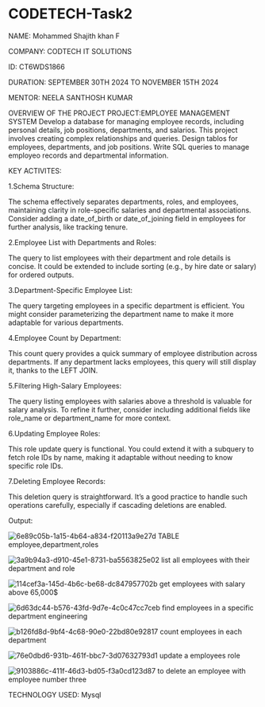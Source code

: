 # CODETECH-Task2
NAME: Mohammed Shajith khan F

COMPANY: CODTECH IT SOLUTIONS

ID: CT6WDS1866

DURATION: SEPTEMBER 30TH 2024 TO NOVEMBER 15TH 2024

MENTOR: NEELA SANTHOSH KUMAR

OVERVIEW OF THE PROJECT PROJECT:EMPLOYEE MANAGEMENT SYSTEM
Develop a database for managing employee records, including personal details, job positions, departments, and salarios. This project involves creating complex relationships and queries. Design tablos for employees, departments, and job positions. Write SQL queries to manage employeo records and departmental information.

KEY ACTIVITES: 

1.Schema Structure:

The schema effectively separates departments, roles, and employees, maintaining clarity in role-specific salaries and departmental associations.
Consider adding a date_of_birth or date_of_joining field in employees for further analysis, like tracking tenure.

2.Employee List with Departments and Roles:

The query to list employees with their department and role details is concise. It could be extended to include sorting (e.g., by hire date or salary) for ordered outputs.

3.Department-Specific Employee List:

The query targeting employees in a specific department is efficient. You might consider parameterizing the department name to make it more adaptable for various departments.

4.Employee Count by Department:

This count query provides a quick summary of employee distribution across departments. If any department lacks employees, this query will still display it, thanks to the LEFT JOIN.

5.Filtering High-Salary Employees:

The query listing employees with salaries above a threshold is valuable for salary analysis. To refine it further, consider including additional fields like role_name or department_name for more context.

6.Updating Employee Roles:

This role update query is functional. You could extend it with a subquery to fetch role IDs by name, making it adaptable without needing to know specific role IDs.

7.Deleting Employee Records:

This deletion query is straightforward. It’s a good practice to handle such operations carefully, especially if cascading deletions are enabled.

Output:

![6e89c05b-1a15-4b64-a834-f20113a9e27d](https://github.com/user-attachments/assets/c0139903-3597-4082-8c29-8de3acfd0d52)
TABLE employee,department,roles

![3a9b94a3-d910-45e1-8731-ba5563825e02](https://github.com/user-attachments/assets/74c6121b-571a-48cd-a786-88ff095894a6)
list all employees with their department and role

![114cef3a-145d-4b6c-be68-dc847957702b](https://github.com/user-attachments/assets/f89af464-adf1-488e-a661-f4d22bacba0f)
get employees with salary above 65,000$

![6d63dc44-b576-43fd-9d7e-4c0c47cc7ceb](https://github.com/user-attachments/assets/abc7100f-d45b-48bf-8969-5beadb3debac)
find employees in a specific department engineering

![b126fd8d-9bf4-4c68-90e0-22bd80e92817](https://github.com/user-attachments/assets/f6c1dce9-f3b7-48d0-8bc4-65f2207ca241)
count employees in each department

![76e0dbd6-931b-461f-bbc7-3d07632793d1](https://github.com/user-attachments/assets/0aa387ce-f968-4aca-92a4-cb28da44b3a3)
update a employees role

![9103886c-411f-46d3-bd05-f3a0cd123d87](https://github.com/user-attachments/assets/4eff1ecf-caa5-4f99-8a28-06dd9a849641)
to delete an employee with employee number three

TECHNOLOGY USED: Mysql
